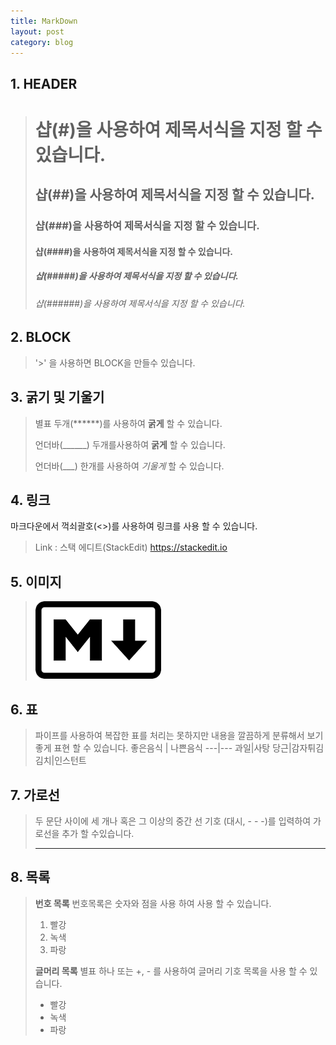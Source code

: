 ```yaml
---
title: MarkDown 
layout: post
category: blog
---
```


## __1. HEADER__
># 샵(#)을 사용하여 제목서식을 지정 할 수 있습니다.
>## 샵(##)을 사용하여 제목서식을 지정 할 수 있습니다.
>### 샵(###)을 사용하여 제목서식을 지정 할 수 있습니다.
>#### 샵(####)을 사용하여 제목서식을 지정 할 수 있습니다. 
>##### 샵(#####)을 사용하여 제목서식을 지정 할 수 있습니다.
>###### 샵(######)을 사용하여 제목서식을 지정 할 수 있습니다.

## __2. BLOCK__
>'>' 을 사용하면 BLOCK을 만들수 있습니다.

## __3. 굵기 및 기울기__
>별표 두개(******)를 사용하여 **굵게** 할 수 있습니다.
> 
>언더바(______) 두개를사용하여 __굵게__ 할 수 있습니다.
> 
>언더바(___) 한개를 사용하여 _기울게_ 할 수 있습니다.

## __4. 링크__
마크다운에서 꺽쇠괄호(<>)를 사용하여 링크를 사용 할 수 있습니다.
>Link : 스택 에디트(StackEdit)
><https://stackedit.io> 

## __5. 이미지__
>![Alt text](/uploads/markdownLogo.png)

## __6. 표__

>파이프를 사용하여 복잡한 표를 처리는 못하지만 내용을 깔끔하게 분류해서 보기좋게 표현 할 수 있습니다. 
>좋은음식 | 나쁜음식
>---|---
>과일|사탕
>당근|감자튀김
>김치|인스턴트

## __7. 가로선__
> 두 문단 사이에 세 개나 혹은 그 이상의 중간 선 기호 (대시, - - -)를 입력하여 가로선을 추가 할 수있습니다.
> - ---
> 

## __8. 목록__
> **번호 목록**
> 번호목록은  숫자와 점을 사용 하여 사용 할 수 있습니다.
> 1. 빨강
> 2. 녹색
> 3. 파랑
> 
> **글머리 목록**
> 별표 하나 또는 +, - 를 사용하여 글머리 기호 목록을 사용 할 수 있습니다.
> * 빨강
> * 녹색
> * 파랑